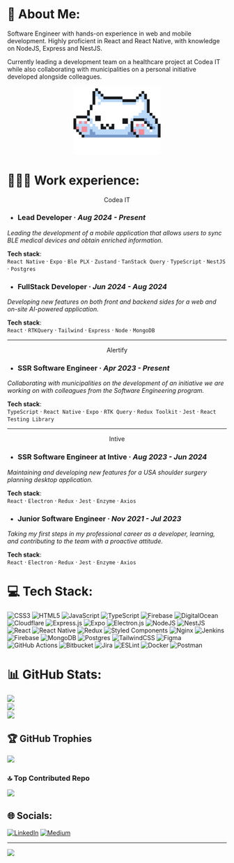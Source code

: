 # 💫 About Me:
Software Engineer with hands-on experience in web and mobile development. Highly proficient in React and React Native, with knowledge on NodeJS, Express and NestJS.

Currently leading a development team on a healthcare project at Codea IT while also collaborating with municipalities on a personal initiative developed alongside colleagues.

<p align="center">
  <img src="./bongo-cat-pixel-doodle.gif" alt="compu" width="200" style="max-width: 200px; height: auto;"/>
</p>

# 👨🏻‍💻 Work experience:
<p align="center">Codea IT</p>

- ### Lead Developer · *Aug 2024 - Present*

*Leading the development of a mobile application that allows users to sync BLE medical devices and obtain enriched information.*

**Tech stack**:  
`React Native` · `Expo` · `Ble PLX` · `Zustand` · `TanStack Query` · `TypeScript` · `NestJS` · `Postgres`


- ### FullStack Developer · *Jun 2024 - Aug 2024*

*Developing new features on both front and backend sides for a web and on-site AI-powered application.*

**Tech stack**:  
`React` · `RTKQuery` · `Tailwind` · `Express` · `Node` · `MongoDB`

---
<p align="center">Alertify</p>

- ### SSR Software Engineer · *Apr 2023 - Present*

*Collaborating with municipalities on the development of an initiative we are working on with colleagues from the Software Engineering program.*

**Tech stack**:  
`TypeScript` · `React Native` · `Expo` · `RTK Query` · `Redux Toolkit` · `Jest` · `React Testing Library`

---
<p align="center">Intive</p>

- ### SSR Software Engineer at Intive · *Aug 2023 - Jun 2024*

*Maintaining and developing new features for a USA shoulder surgery planning desktop application.*

**Tech stack**:  
`React` · `Electron` · `Redux` · `Jest` · `Enzyme` · `Axios`

- ### Junior Software Engineer · *Nov 2021 - Jul 2023*

*Taking my first steps in my professional career as a developer, learning, and contributing to the team with a proactive attitude.*

**Tech stack**:  
`React` · `Electron` · `Redux` · `Jest` · `Enzyme` · `Axios`

# 💻 Tech Stack:
![CSS3](https://img.shields.io/badge/css3-%231572B6.svg?style=flat&logo=css3&logoColor=white) ![HTML5](https://img.shields.io/badge/html5-%23E34F26.svg?style=flat&logo=html5&logoColor=white) ![JavaScript](https://img.shields.io/badge/javascript-%23323330.svg?style=flat&logo=javascript&logoColor=%23F7DF1E) ![TypeScript](https://img.shields.io/badge/typescript-%23007ACC.svg?style=flat&logo=typescript&logoColor=white) ![Firebase](https://img.shields.io/badge/firebase-%23039BE5.svg?style=flat&logo=firebase) ![DigitalOcean](https://img.shields.io/badge/DigitalOcean-%230167ff.svg?style=flat&logo=digitalOcean&logoColor=white) ![Cloudflare](https://img.shields.io/badge/Cloudflare-F38020?style=flat&logo=Cloudflare&logoColor=white) ![Express.js](https://img.shields.io/badge/express.js-%23404d59.svg?style=flat&logo=express&logoColor=%2361DAFB) ![Expo](https://img.shields.io/badge/expo-1C1E24?style=flat&logo=expo&logoColor=#D04A37) ![Electron.js](https://img.shields.io/badge/Electron-191970?style=flat&logo=Electron&logoColor=white) ![NodeJS](https://img.shields.io/badge/node.js-6DA55F?style=flat&logo=node.js&logoColor=white) ![NestJS](https://img.shields.io/badge/nestjs-%23E0234E.svg?style=flat&logo=nestjs&logoColor=white) ![React](https://img.shields.io/badge/react-%2320232a.svg?style=flat&logo=react&logoColor=%2361DAFB) ![React Native](https://img.shields.io/badge/react_native-%2320232a.svg?style=flat&logo=react&logoColor=%2361DAFB) ![Redux](https://img.shields.io/badge/redux-%23593d88.svg?style=flat&logo=redux&logoColor=white) ![Styled Components](https://img.shields.io/badge/styled--components-DB7093?style=flat&logo=styled-components&logoColor=white) ![Nginx](https://img.shields.io/badge/nginx-%23009639.svg?style=flat&logo=nginx&logoColor=white) ![Jenkins](https://img.shields.io/badge/jenkins-%232C5263.svg?style=flat&logo=jenkins&logoColor=white) ![Firebase](https://img.shields.io/badge/firebase-a08021?style=flat&logo=firebase&logoColor=ffcd34) ![MongoDB](https://img.shields.io/badge/MongoDB-%234ea94b.svg?style=flat&logo=mongodb&logoColor=white) ![Postgres](https://img.shields.io/badge/postgres-%23316192.svg?style=flat&logo=postgresql&logoColor=white) ![TailwindCSS](https://img.shields.io/badge/tailwindcss-%2338B2AC.svg?style=flat&logo=tailwind-css&logoColor=white) ![Figma](https://img.shields.io/badge/figma-%23F24E1E.svg?style=flat&logo=figma&logoColor=white) ![GitHub Actions](https://img.shields.io/badge/github%20actions-%232671E5.svg?style=flat&logo=githubactions&logoColor=white) ![Bitbucket](https://img.shields.io/badge/bitbucket-%230047B3.svg?style=flat&logo=bitbucket&logoColor=white) ![Jira](https://img.shields.io/badge/jira-%230A0FFF.svg?style=flat&logo=jira&logoColor=white) ![ESLint](https://img.shields.io/badge/ESLint-4B3263?style=flat&logo=eslint&logoColor=white) ![Docker](https://img.shields.io/badge/docker-%230db7ed.svg?style=flat&logo=docker&logoColor=white) ![Postman](https://img.shields.io/badge/Postman-FF6C37?style=flat&logo=postman&logoColor=white)

# 📊 GitHub Stats:
![](https://github-readme-stats.vercel.app/api?username=SantiTabbach&theme=dracula&hide_border=false&include_all_commits=false&count_private=true)<br/>
![](https://github-readme-streak-stats.herokuapp.com/?user=SantiTabbach&theme=dracula&hide_border=false)<br/>
![](https://github-readme-stats.vercel.app/api/top-langs/?username=SantiTabbach&theme=dracula&hide_border=false&include_all_commits=false&count_private=true&layout=compact)

## 🏆 GitHub Trophies
![](https://github-profile-trophy.vercel.app/?username=SantiTabbach&theme=radical&no-frame=false&no-bg=true&margin-w=4)

### 🔝 Top Contributed Repo
![](https://github-contributor-stats.vercel.app/api?username=SantiTabbach&limit=5&theme=radical&combine_all_yearly_contributions=true)

## 🌐 Socials:
[![LinkedIn](https://img.shields.io/badge/LinkedIn-%230077B5.svg?logo=linkedin&logoColor=white)](https://linkedin.com/in/https://www.linkedin.com/in/santiago-tabbach/) [![Medium](https://img.shields.io/badge/Medium-12100E?logo=medium&logoColor=white)](https://medium.com/@https://medium.com/@santitabbach) 

---
[![](https://visitcount.itsvg.in/api?id=SantiTabbach&icon=2&color=5)](https://visitcount.itsvg.in)

<!-- Proudly created with GPRM ( https://gprm.itsvg.in ) -->
